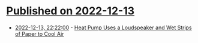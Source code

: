 # [Published on 2022-12-13](index.md)

* [2022-12-13, 22:22:00](https://soylentnews.org/article.pl?sid=22/12/13/0256213&from=rss) - [Heat Pump Uses a Loudspeaker and Wet Strips of Paper to Cool Air](https://soylentnews.org/article.pl?sid=22/12/13/0256213&from=rss)
